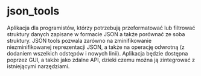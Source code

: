 # json_tools
Aplikacja dla programistów, którzy potrzebują przeformatować lub filtrować struktury danych zapisane w formacie JSON 
a także porównać ze soba struktury. JSON tools pozwala zarówno na zminifikowanie niezminifikowanej reprezentacji JSON, 
a także na operację odwrotną (z dodaniem wszelkich odstępów i nowych linii). Aplikacja będzie dostępna poprzez GUI, 
a także jako zdalne API, dzieki czemu można ją zintegrować z istniejącymi narzędziami.

